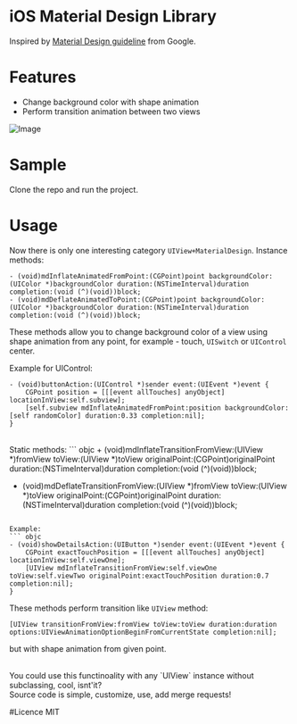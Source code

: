 # iOS Material Design Library

Inspired by [Material Design guideline](http://www.google.ru/design/spec/material-design/introduction.html) from Google.

# Features
- Change background color with shape animation
- Perform transition animation between two views

![Image](https://raw.githubusercontent.com/moqod/ios-material-design/master/md.gif)

# Sample
Clone the repo and run the project.

# Usage
Now there is only one interesting category `UIView+MaterialDesign`.
Instance methods:
``` objc
- (void)mdInflateAnimatedFromPoint:(CGPoint)point backgroundColor:(UIColor *)backgroundColor duration:(NSTimeInterval)duration completion:(void (^)(void))block;
- (void)mdDeflateAnimatedToPoint:(CGPoint)point backgroundColor:(UIColor *)backgroundColor duration:(NSTimeInterval)duration completion:(void (^)(void))block;
```
These methods allow you to change background color of a view using shape animation from any point, for example - touch, `UISwitch` or `UIControl` center.

Example for UIControl:
``` objc
- (void)buttonAction:(UIControl *)sender event:(UIEvent *)event {
	CGPoint position = [[[event allTouches] anyObject] locationInView:self.subview];
	[self.subview mdInflateAnimatedFromPoint:position backgroundColor:[self randomColor] duration:0.33 completion:nil];
}
```

<br />
Static methods:
``` objc
+ (void)mdInflateTransitionFromView:(UIView *)fromView
							 toView:(UIView *)toView
					  originalPoint:(CGPoint)originalPoint
						   duration:(NSTimeInterval)duration
						 completion:(void (^)(void))block;

+ (void)mdDeflateTransitionFromView:(UIView *)fromView
							 toView:(UIView *)toView
					  originalPoint:(CGPoint)originalPoint
						   duration:(NSTimeInterval)duration
						 completion:(void (^)(void))block;
```

Example:
``` objc
- (void)showDetailsAction:(UIButton *)sender event:(UIEvent *)event {
	CGPoint exactTouchPosition = [[[event allTouches] anyObject] locationInView:self.viewOne];
	[UIView mdInflateTransitionFromView:self.viewOne toView:self.viewTwo originalPoint:exactTouchPosition duration:0.7 completion:nil];
}
```

These methods perform transition like `UIView` method:
``` objc
[UIView transitionFromView:fromView toView:toView duration:duration options:UIViewAnimationOptionBeginFromCurrentState completion:nil];
```
but with shape animation from given point.

<br />
You could use this functinoality with any `UIView` instance without subclassing, cool, isnt'it?

<br />
Source code is simple, customize, use, add merge requests!

#Licence
MIT
